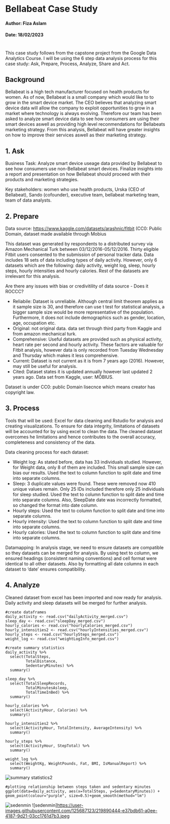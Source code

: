 # Bellabeat Case Study
#### Author: Fiza Aslam
#### Date: 18/02/2023
#
This case study follows from the capstone project from the Google Data Analytics Course. I will be using the 6 step data analysis process for this case study: Ask, Prepare, Process, Analyze, Share and Act. 

## Background
Bellabeat is a high tech manufacturer focused on health products for women. As of now, Bellabeat is a small company which would like to to grow in the smart device market. The CEO believes that analyzing smart device data will allow the company to exploit opportunities to grow in a market where technology is always evolving. Therefore our team has been asked to analyze smart device data to see how consumers are using their smart devices aswell as providing high level reconmendations for Bellabeats marketing strategy. From this analysis, Bellabeat will have greater insights on how to improve their services aswell as their marketing strategy.

## 1. Ask 
Business Task: Analyze smart device useage data provided by Bellabeat to see how consumers use non-Bellabeat smart devices. Finalize insights into a report and presentation on how Bellabeat should proceed with their products and marketing strategies. 

Key stakeholders: women who use health products, Urska (CEO of Bellabeat), Sando (cofounder), executive team, bellabeat marketing team, team of data analysts. 

## 2. Prepare
Data source: https://www.kaggle.com/datasets/arashnic/fitbit (CC0: Public Domain, dataset made available through Mobius

This dataset was generated by respondents to a distributed survey via Amazon Mechanical Turk between 03/12/2016-05/12/2016. Thirty eligible Fitbit users consented to the submission of personal tracker data. Data includes 18 sets of data including types of daily activity. However, only 6 datasets which are the following: daily activity, weight log, sleep, hourly steps, hourly intensities and hourly calories. Rest of the datasets are irrelevant for this analysis. 

Are there any issues with bias or credivitility of data source - Does it ROCCC? 
- Reliabile: Dataset is unreliable. Although central limit theorem applies as it sample size is 30, and therefore can use t test for statistical analysis, a bigger sample size would be more representative of the population. Furthermore, it does not include demographics such as gender, location, age, occupation etc.
- Original: not original data. data set through third party from Kaggle and from amazon mechanical turk.
- Comprehensive: Useful datasets are provided such as physical activity, heart rate per second and hourly activity. These factors are valuable for Fitbit analysis, however data is only recorded from Tuesday Wednesday and Thursday which makes it less comprehensive.  
- Current: Dataset is not current as it is from 7 years ago (2016). However, may still be useful for analysis. 
- Cited: Dataset states it is updated annually however last updated 2 years ago. Data set from Kaggle, user: MÖBIUS. 

Dataset is under CC0: public Domain lisecnce which means creator has copyright law. 

## 3. Process
Tools that will be used: Excel for data cleaning and Rstudio for analysis and creating visualizations. 
To ensure for data integrity, limitations of datasets will be accounted for by using excel to clean the data. The cleaned dataset overcomes he limitations and hence contributes to the overall accuracy, completeness and consistency of the data. 

Data cleaning process for each dataset: 
- Weight log: As stated before, data has 33 individuals studied. However, for Weight data, only 8 of them are included. This small sample size can bias our results. Used the text to column function to split date and time into separate columns. 
- Sleep: 3 duplicate values were found. These were removed now 410 unique values remain. Only 25 IDs included therefore only 25 individuals for sleep studied. Used the text to column function to split date and time into separate columns. Also, SleepDate date was incorrectly formatted, so changed the format into date column. 
- Hourly steps: Used the text to column function to split date and time into separate columns.
- Hourly intensity: Used the text to column function to split date and time into separate columns.
- Hourly calories: Used the text to column function to split date and time into separate columns.
 
Datamapping: In analysis stage, we need to ensure datasets are compatible so they datasets can be merged for analysis. By using text to column, we ensured headings (consistent naming conventions) and cell format were identical to all other datasets. Also by formatting all date columns in each dataset to ‘date’ ensures compatibility.  

## 4. Analyze
Cleaned dataset from excel has been imported and now ready for analysis. Daily activity and sleep datasets will be merged for further analysis. 

```
#create dataframes
daily_activity <- read.csv("dailyActivity_merged.csv")
sleep_day <- read.csv("sleepDay_merged.csv")
hourly_calories <- read.csv("hourlyCalories_merged.csv")
hourly_intensities2 <- read.csv("hourlyIntensities_merged.csv")
hourly_steps <- read.csv("hourlySteps_merged.csv")
weight_log <- read.csv("weightLogInfo_merged.csv")
```

```
#create summary statistics
daily_activity %>%  
  select(TotalSteps,
         TotalDistance,
         SedentaryMinutes) %>%
  summary()

sleep_day %>%  
  select(TotalSleepRecords,
         TotalMinutesAsleep,
         TotalTimeInBed) %>%
  summary()

hourly_calories %>%  
  select(ActivityHour, Calories) %>%
  summary()

hourly_intensities2 %>%  
  select(ActivityHour, TotalIntensity, AverageIntensity) %>%
  summary()

hourly_steps %>%  
  select(ActivityHour, StepTotal) %>%
  summary()

weight_log %>%  
  select(WeightKg, WeightPounds, Fat, BMI, IsManualReport) %>%
  summary()
```
![summary statistics2](https://user-images.githubusercontent.com/125687123/219881798-4e94d735-2fe6-4056-8f7d-09ece3ad3184.png)

```
#plotting relationship between steps taken and sedentary minutes 
ggplot(data=daily_activity, aes(x=TotalSteps, y=SedentaryMinutes)) + geom_point(colour="purple", size=0.5)+geom_smooth(method="lm")

```
![sedenmin](https://user-images.githubusercontent.com/125687123/219888135-85100c20-3380-4d7a-98ff-49e55906d732.jpeg)
![sedenmin]https://user-images.githubusercontent.com/125687123/219890444-e37bdb61-a0ee-4187-9d21-03cc1761d7b3.jpeg

